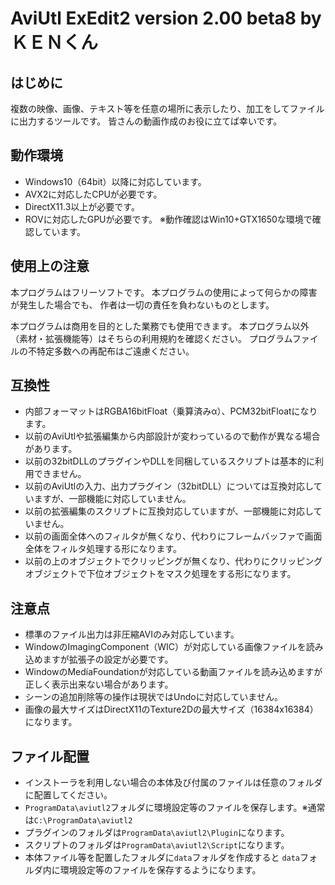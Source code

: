 # AviUtl ExEdit2 version 2.00 beta8 by ＫＥＮくん

## はじめに

複数の映像、画像、テキスト等を任意の場所に表示したり、加工をしてファイルに出力するツールです。
皆さんの動画作成のお役に立てば幸いです。

## 動作環境

- Windows10（64bit）以降に対応しています。
- AVX2に対応したCPUが必要です。
- DirectX11.3以上が必要です。
- ROVに対応したGPUが必要です。
  ※動作確認はWin10+GTX1650な環境で確認しています。

## 使用上の注意

本プログラムはフリーソフトです。
本プログラムの使用によって何らかの障害が発生した場合でも、
作者は一切の責任を負わないものとします。

本プログラムは商用を目的とした業務でも使用できます。
本プログラム以外（素材・拡張機能等）はそちらの利用規約を確認ください。
プログラムファイルの不特定多数への再配布はご遠慮ください。

## 互換性

- 内部フォーマットはRGBA16bitFloat（乗算済みα）、PCM32bitFloatになります。
- 以前のAviUtlや拡張編集から内部設計が変わっているので動作が異なる場合があります。
- 以前の32bitDLLのプラグインやDLLを同梱しているスクリプトは基本的に利用できません。
- 以前のAviUtlの入力、出力プラグイン（32bitDLL）については互換対応していますが、一部機能に対応していません。
- 以前の拡張編集のスクリプトに互換対応していますが、一部機能に対応していません。
- 以前の画面全体へのフィルタが無くなり、代わりにフレームバッファで画面全体をフィルタ処理する形になります。
- 以前の上のオブジェクトでクリッピングが無くなり、代わりにクリッピングオブジェクトで下位オブジェクトをマスク処理をする形になります。

## 注意点

- 標準のファイル出力は非圧縮AVIのみ対応しています。
- WindowのImagingComponent（WIC）が対応している画像ファイルを読み込めますが拡張子の設定が必要です。
- WindowのMediaFoundationが対応している動画ファイルを読み込めますが正しく表示出来ない場合があります。
- シーンの追加削除等の操作は現状ではUndoに対応していません。
- 画像の最大サイズはDirectX11のTexture2Dの最大サイズ（16384x16384）になります。

## ファイル配置

- インストーラを利用しない場合の本体及び付属のファイルは任意のフォルダに配置してください。
- `ProgramData\aviutl2`フォルダに環境設定等のファイルを保存します。※通常は`C:\ProgramData\aviutl2`
- プラグインのフォルダは`ProgramData\aviutl2\Plugin`になります。
- スクリプトのフォルダは`ProgramData\aviutl2\Script`になります。
- 本体ファイル等を配置したフォルダに`data`フォルダを作成すると
  `data`フォルダ内に環境設定等のファイルを保存するようになります。
